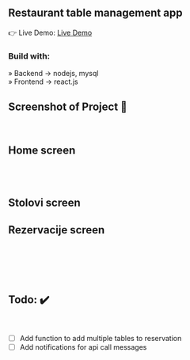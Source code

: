 <div align='center'><img style="width:20%"></div>

<h2>Restaurant table management app</h2>

👉 Live Demo: <a href=''>Live Demo</a>

<h3>Build with:</h3>

» Backend -> nodejs, mysql <br>
» Frontend -> react.js

<h2>Screenshot of Project 📸</h2>
<br>

## Home screen

<div align='center'>

<img src="">

</div>

<br>

<div align='center'>

<img src="">

</div>

<br>

## Stolovi screen

## Rezervacije screen

<div align='center'>

<img src="">

</div>

<br>

<div align='center'>

<img src="">

</div>

<br>

<br>

<br>

<h2>Todo: ✔️</h2>
<br>

- [ ] Add function to add multiple tables to reservation
- [ ] Add notifications for api call messages

<br>

